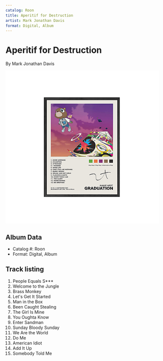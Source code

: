 ```yaml
---
catalog: Roon
title: Aperitif for Destruction
artist: Mark Jonathan Davis
format: Digital, Album
---
```


# Aperitif for Destruction

By Mark Jonathan Davis

![](../../assets/albumcovers/Mark_Jonathan_Davis-Aperitif_for_Destruction.png)

## Album Data

- Catalog #: Roon
- Format: Digital, Album


## Track listing


1. People Equals S***
2. Welcome to the Jungle
3. Brass Monkey
4. Let's Get It Started
5. Man in the Box
6. Been Caught Stealing
7. The Girl Is Mine
8. You Oughta Know
9. Enter Sandman
10. Sunday Bloody Sunday
11. We Are the World
12. Do Me
13. American Idiot
14. Add It Up
15. Somebody Told Me

